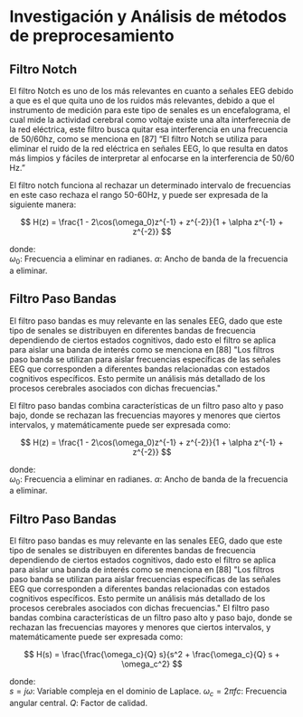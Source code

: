 # Investigación y Análisis de métodos de preprocesamiento

## Filtro Notch

El filtro Notch es uno de los más relevantes en cuanto a señales EEG debido a que es el que quita uno de los ruidos más relevantes, debido a que el instrumento de medición para este tipo de senales es un encefalograma, el cual mide la actividad cerebral como voltaje existe una alta interferecnia de la red eléctrica, este filtro busca quitar esa interferencia en una frecuencia de 50/60hz, como se menciona en [87] “El filtro Notch se utiliza para eliminar el ruido de la red eléctrica en señales EEG, lo que resulta en datos más limpios y fáciles de interpretar al enfocarse en la interferencia de 50/60 Hz.”

El filtro notch funciona al rechazar un determinado intervalo de frecuencias en este caso rechaza el rango 50-60Hz, y puede ser expresada de la siguiente manera: 

$$
H(z) = \frac{1 - 2\cos(\omega_0)z^{-1} + z^{-2}}{1 + \alpha z^{-1} + z^{-2}}
$$

donde:	
$ω_0$: Frecuencia a eliminar en radianes.
$α$: Ancho de banda de la frecuencia a eliminar.


## Filtro Paso Bandas 

El filtro paso bandas es muy relevante en las senales EEG, dado que este tipo de senales se distribuyen en diferentes bandas de frecuencia dependiendo de ciertos estados cognitivos, dado esto el filtro se aplica para aislar una banda de interés como se menciona en [88] "Los filtros paso banda se utilizan para aislar frecuencias específicas de las señales EEG que corresponden a diferentes bandas relacionadas con estados cognitivos específicos. Esto permite un análisis más detallado de los procesos cerebrales asociados con dichas frecuencias."


El filtro paso bandas combina características de un filtro paso alto y paso bajo, donde se rechazan las frecuencias mayores y menores que ciertos intervalos, y matemáticamente puede ser expresada como: 

$$
H(z) = \frac{1 - 2\cos(\omega_0)z^{-1} + z^{-2}}{1 + \alpha z^{-1} + z^{-2}}
$$


donde:	
$ω_0$: Frecuencia a eliminar en radianes.
$α$: Ancho de banda de la frecuencia a eliminar.

## Filtro Paso Bandas 
El filtro paso bandas es muy relevante en las senales EEG, dado que este tipo de senales se distribuyen en diferentes bandas de frecuencia dependiendo de ciertos estados cognitivos, dado esto el filtro se aplica para aislar una banda de interés como se menciona en [88] "Los filtros paso banda se utilizan para aislar frecuencias específicas de las señales EEG que corresponden a diferentes bandas relacionadas con estados cognitivos específicos. Esto permite un análisis más detallado de los procesos cerebrales asociados con dichas frecuencias."
El filtro paso bandas combina características de un filtro paso alto y paso bajo, donde se rechazan las frecuencias mayores y menores que ciertos intervalos, y matemáticamente puede ser expresada como: 


$$
H(s) = \frac{\frac{\omega_c}{Q} s}{s^2 + \frac{\omega_c}{Q} s + \omega_c^2}
$$


donde:	
$s=jω$: Variable compleja en el dominio de Laplace.
$ω_c=2πfc$: Frecuencia angular central.
$Q$: Factor de calidad. 

